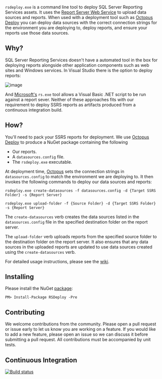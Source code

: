 `rsdeploy.exe` is a command line tool to deploy SQL Server Reporting Services assets.  It uses the [Report Server Web Service](https://msdn.microsoft.com/en-us/library/ms152787.aspx) to upload data sources and reports.  When used with a deployment tool such as [Octopus Deploy](https://octopus.com/) you can deploy data sources with the correct connection strings for the environment you are deploying to, deploy reports, and ensure your reports use those data sources.  

## Why?

SQL Server Reporting Services doesn't have a automated tool in the box for deploying reports alongside other application components such as web sites and Windows services.  In Visual Studio there is the option to deploy reports:

![image](https://cloud.githubusercontent.com/assets/2734580/11786073/8de64248-a27c-11e5-8280-948a65283cdc.png)

And [Microsoft's](https://msdn.microsoft.com/en-us/library/ms162839.aspx) `rs.exe` tool allows a Visual Basic .NET script to be run against a report sever.  Neither of these approaches fits with our requirement to deploy SSRS reports as artifacts produced from a continuous integration build.

## How?

You'll need to pack your SSRS reports for deployment.  We use [Octopus Deploy](https://octopus.com/) to produce a NuGet package containing the following

- Our reports.
- A `datasources.config` file.
- The `rsdeploy.exe` executable.  

At deployment time, [Octopus](https://octopus.com/) sets the connection strings in `datasources.config` to match the environment we are deploying to.  It then invokes the following commands to deploy our data sources and reports:

````
rsdeploy.exe create-datasources -f datasources.config -d {Target SSRS Folder} -s {Report Server}

rsdeploy.exe upload-folder -f {Source Folder} -d {Target SSRS Folder} -s {Report Server}
```` 

The `create-datasources` verb creates the data sources listed in the `datasources.config` file in the specified destination folder on the report server.

The `upload-folder` verb uploads reports from the specified source folder to the destination folder on the report server.  It also ensures that any data sources in the uploaded reports are updated to use data sources created using the `create-datasources` verb.

For detailed usage instructions, please see the [wiki](https://github.com/CityOfYork/rs-deploy/wiki).

## Installing

Please install the NuGet [package](https://www.nuget.org/packages/RSDeploy):

````
PM> Install-Package RSDeploy -Pre
````

## Contributing

We welcome contributions from the community.  Please open a pull request or issue early to let us know you are working on a feature.  If you would like to add a new feature, please open an issue so we can discuss it before submitting a pull request.  All contributions must be accompanied by unit tests.

## Continuous Integration

[![Build status](https://ci.appveyor.com/api/projects/status/axkinbek2iqdwktg?svg=true)](https://ci.appveyor.com/project/CityOfYork/rs-deploy)
